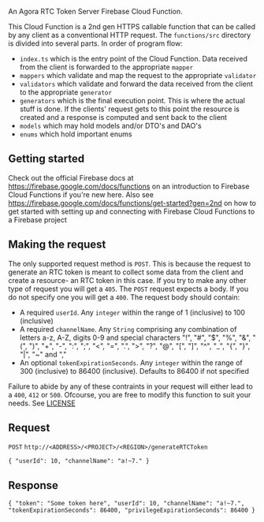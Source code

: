 An Agora RTC Token Server Firebase Cloud Function.

This Cloud Function is a 2nd gen HTTPS callable function that can be called by any client as a conventional HTTP request. The `functions/src` directory is divided into several parts. In order of program flow:
- `index.ts` which is the entry point of the Cloud Function. Data received from the client is forwarded to the appropriate `mapper`
- `mappers` which validate and map the request to the appropriate `validator`
- `validators` which validate and forward the data received from the client to the appropriate `generator`
- `generators` which is the final execution point. This is where the actual stuff is done. If the clients' request gets to this point the resource is created and a response is computed and sent back to the client
- `models` which may hold models and/or DTO's and DAO's
- `enums` which hold important enums

## Getting started
Check out the official Firebase docs at https://firebase.google.com/docs/functions on an introduction to Firebase Cloud Functions if you're new here. Also see https://firebase.google.com/docs/functions/get-started?gen=2nd on how to get started with setting up and connecting with Firebase Cloud Functions to a Firebase project

## Making the request
The only supported request method is `POST`. This is because the request to generate an RTC token is meant to collect some data from the client and create a resource- an RTC token in this case. If you try to make any other type of request you will get a `405`. The `POST` request expects a body. If you do not specify one you will get a `400`. The request body should contain:
- A required `userId`. Any `integer` within the range of 1 (inclusive) to 100 (inclusive)
- A required `channelName`. Any `String` comprising any combination of letters a-z, A-Z, digits 0-9 and special characters "!", "#", "$", "%", "&", "(", ")", "+", "-", ":", ";", "<", "=", ".", ">", "?", "@", "[", "]", "^", "_", "{", "}", "|", "~" and ","
- An optional `tokenExpirationSeconds`. Any `integer` within the range of 300 (inclusive) to 86400 (inclusive). Defaults to 86400 if not specified

Failure to abide by any of these contraints in your request will either lead to a `400`, `412` or `500`. Ofcourse, you are free to modify this function to suit your needs. See [LICENSE](https://github.com/Daeon97/agora-token-server-function?tab=MIT-1-ov-file)

## Request
`POST` `http://<ADDRESS>/<PROJECT>/<REGION>/generateRTCToken`

`{
    "userId": 10,
    "channelName": "a!~7."
}`

## Response
`{
    "token": "Some token here",
    "userId": 10,
    "channelName": "a!~7.",
    "tokenExpirationSeconds": 86400,
    "privilegeExpirationSeconds": 86400
}`